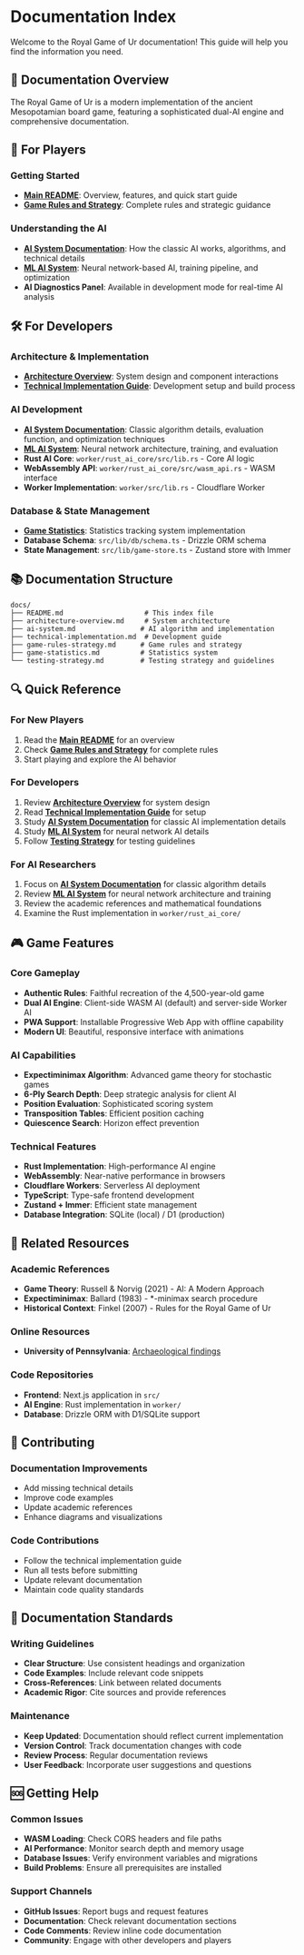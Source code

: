 # Documentation Index

Welcome to the Royal Game of Ur documentation! This guide will help you find the information you need.

## 📖 Documentation Overview

The Royal Game of Ur is a modern implementation of the ancient Mesopotamian board game, featuring a sophisticated dual-AI engine and comprehensive documentation.

## 🎯 For Players

### Getting Started

- **[Main README](../README.md)**: Overview, features, and quick start guide
- **[Game Rules and Strategy](./game-rules-strategy.md)**: Complete rules and strategic guidance

### Understanding the AI

- **[AI System Documentation](./ai-system.md)**: How the classic AI works, algorithms, and technical details
- **[ML AI System](./ml-ai-system.md)**: Neural network-based AI, training pipeline, and optimization
- **AI Diagnostics Panel**: Available in development mode for real-time AI analysis

## 🛠️ For Developers

### Architecture & Implementation

- **[Architecture Overview](./architecture-overview.md)**: System design and component interactions
- **[Technical Implementation Guide](./technical-implementation.md)**: Development setup and build process

### AI Development

- **[AI System Documentation](./ai-system.md)**: Classic algorithm details, evaluation function, and optimization techniques
- **[ML AI System](./ml-ai-system.md)**: Neural network architecture, training, and evaluation
- **Rust AI Core**: `worker/rust_ai_core/src/lib.rs` - Core AI logic
- **WebAssembly API**: `worker/rust_ai_core/src/wasm_api.rs` - WASM interface
- **Worker Implementation**: `worker/src/lib.rs` - Cloudflare Worker

### Database & State Management

- **[Game Statistics](./game-statistics.md)**: Statistics tracking system implementation
- **Database Schema**: `src/lib/db/schema.ts` - Drizzle ORM schema
- **State Management**: `src/lib/game-store.ts` - Zustand store with Immer

## 📚 Documentation Structure

```
docs/
├── README.md                    # This index file
├── architecture-overview.md     # System architecture
├── ai-system.md                # AI algorithm and implementation
├── technical-implementation.md  # Development guide
├── game-rules-strategy.md      # Game rules and strategy
├── game-statistics.md          # Statistics system
└── testing-strategy.md         # Testing strategy and guidelines
```

## 🔍 Quick Reference

### For New Players

1. Read the **[Main README](../README.md)** for an overview
2. Check **[Game Rules and Strategy](./game-rules-strategy.md)** for complete rules
3. Start playing and explore the AI behavior

### For Developers

1. Review **[Architecture Overview](./architecture-overview.md)** for system design
2. Read **[Technical Implementation Guide](./technical-implementation.md)** for setup
3. Study **[AI System Documentation](./ai-system.md)** for classic AI implementation details
4. Study **[ML AI System](./ml-ai-system.md)** for neural network AI details
5. Follow **[Testing Strategy](./testing-strategy.md)** for testing guidelines

### For AI Researchers

1. Focus on **[AI System Documentation](./ai-system.md)** for classic algorithm details
2. Review **[ML AI System](./ml-ai-system.md)** for neural network architecture and training
3. Review the academic references and mathematical foundations
4. Examine the Rust implementation in `worker/rust_ai_core/`

## 🎮 Game Features

### Core Gameplay

- **Authentic Rules**: Faithful recreation of the 4,500-year-old game
- **Dual AI Engine**: Client-side WASM AI (default) and server-side Worker AI
- **PWA Support**: Installable Progressive Web App with offline capability
- **Modern UI**: Beautiful, responsive interface with animations

### AI Capabilities

- **Expectiminimax Algorithm**: Advanced game theory for stochastic games
- **6-Ply Search Depth**: Deep strategic analysis for client AI
- **Position Evaluation**: Sophisticated scoring system
- **Transposition Tables**: Efficient position caching
- **Quiescence Search**: Horizon effect prevention

### Technical Features

- **Rust Implementation**: High-performance AI engine
- **WebAssembly**: Near-native performance in browsers
- **Cloudflare Workers**: Serverless AI deployment
- **TypeScript**: Type-safe frontend development
- **Zustand + Immer**: Efficient state management
- **Database Integration**: SQLite (local) / D1 (production)

## 🔗 Related Resources

### Academic References

- **Game Theory**: Russell & Norvig (2021) - AI: A Modern Approach
- **Expectiminimax**: Ballard (1983) - \*-minimax search procedure
- **Historical Context**: Finkel (2007) - Rules for the Royal Game of Ur

### Online Resources

- **University of Pennsylvania**: [Archaeological findings](https://www.penn.museum/collections/object/30-12-702)

### Code Repositories

- **Frontend**: Next.js application in `src/`
- **AI Engine**: Rust implementation in `worker/`
- **Database**: Drizzle ORM with D1/SQLite support

## 🤝 Contributing

### Documentation Improvements

- Add missing technical details
- Improve code examples
- Update academic references
- Enhance diagrams and visualizations

### Code Contributions

- Follow the technical implementation guide
- Run all tests before submitting
- Update relevant documentation
- Maintain code quality standards

## 📝 Documentation Standards

### Writing Guidelines

- **Clear Structure**: Use consistent headings and organization
- **Code Examples**: Include relevant code snippets
- **Cross-References**: Link between related documents
- **Academic Rigor**: Cite sources and provide references

### Maintenance

- **Keep Updated**: Documentation should reflect current implementation
- **Version Control**: Track documentation changes with code
- **Review Process**: Regular documentation reviews
- **User Feedback**: Incorporate user suggestions and questions

## 🆘 Getting Help

### Common Issues

- **WASM Loading**: Check CORS headers and file paths
- **AI Performance**: Monitor search depth and memory usage
- **Database Issues**: Verify environment variables and migrations
- **Build Problems**: Ensure all prerequisites are installed

### Support Channels

- **GitHub Issues**: Report bugs and request features
- **Documentation**: Check relevant documentation sections
- **Code Comments**: Review inline code documentation
- **Community**: Engage with other developers and players
